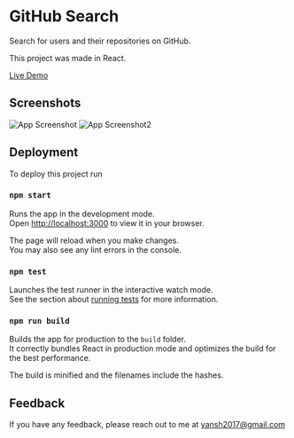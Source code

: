 # GitHub Search

Search for users and their repositories on GitHub.

This project was made in React.

[Live Demo](https://github-search-ruby.vercel.app/)

## Screenshots

![App Screenshot](https://i.imgur.com/Etj4f9T.png)
![App Screenshot2](https://i.imgur.com/m7VSDsS.png)

## Deployment

To deploy this project run

### `npm start`

Runs the app in the development mode.\
Open [http://localhost:3000](http://localhost:3000) to view it in your browser.

The page will reload when you make changes.\
You may also see any lint errors in the console.

### `npm test`

Launches the test runner in the interactive watch mode.\
See the section about [running tests](https://facebook.github.io/create-react-app/docs/running-tests) for more information.

### `npm run build`

Builds the app for production to the `build` folder.\
It correctly bundles React in production mode and optimizes the build for the best performance.

The build is minified and the filenames include the hashes.

## Feedback

If you have any feedback, please reach out to me at yansh2017@gmail.com
